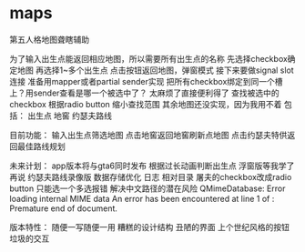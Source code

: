 # maps
第五人格地图聋瞎辅助

为了输入出生点能返回相应地图，所以需要所有出生点的名称
先选择checkbox确定地图
再选择1~多个出生点
点击按钮返回地图，弹窗模式
接下来要做signal slot连接 准备用mapper或者partial sender实现
把所有checkbox绑定到同一个槽上？用sender查看是哪一个被选中了？
太麻烦了直接便利得了
查找被选中的checkbox
根据radio button 缩小查找范围
其余地图还没实现，因为我用不着
包括：
出生点
地窖
约瑟夫路线

目前功能：
输入出生点筛选地图
点击地窖返回地窖刷新点地图
点击约瑟夫特供返回最佳路线规划

未来计划：
app版本将与gta6同时发布
根据过长动画判断出生点
浮窗版等我学了再说
约瑟夫路线录像版
数据存储优化
日志
相对目录
屠夫的checkbox改成radio button 只能选一个多选报错
解决中文路径的潜在风险
QMimeDatabase: Error loading internal MIME data
An error has been encountered at line 1 of <internal MIME data>: Premature end of document.

版本特性：
随便一写随便一用
糟糕的设计结构
丑陋的界面
上个世纪风格的按钮
垃圾的交互